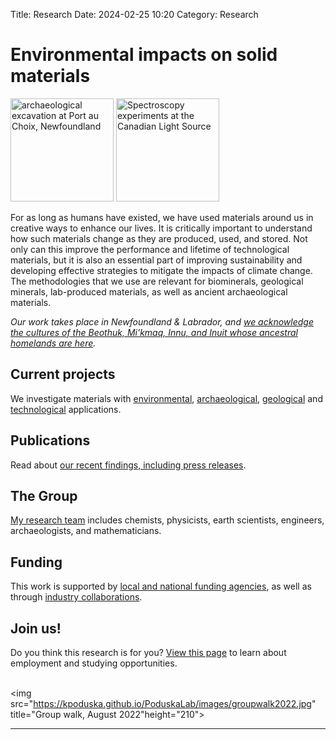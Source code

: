 Title: Research
Date: 2024-02-25 10:20
Category: Research


 <h1>Environmental impacts on solid materials</h1>

<p><img src="https://kpoduska.github.io/PoduskaLab/images/pac_wide.jpg" title="archaeological excavation at Port au Choix, Newfoundland "height="165">  <img src=" https://kpoduska.github.io/PoduskaLab/images/ben_kris_cls.jpg" title="Spectroscopy experiments at the Canadian Light Source"height="165"> </p>
<!--<img src="calcite.jpg" title="birefringent calcite"height="60"> <img src="pac_wide.jpg" title="archaeological excavation at Port au Choix, Newfoundland "height="60"> <img src="collagen.jpg" title="collagen fibrils"height="60"> <img src="kris_cls.jpg" title="X-ray experiments at the Canadian Light Source"height="60">  <img src="colloids.jpg" title="colloidal crystal template"height="60"> <img src="ben_kris_cls.jpg" title="Spectroscopy experiments at the Canadian Light Source"height="60"> <img src="zno.jpg" title="zinc oxide"height="60"><br>-->

<p>

For as long as humans have existed, we have used materials around us in creative ways to enhance our lives. It is critically important to understand how such materials change as they are produced, used, and stored. Not only can this improve the performance and lifetime of technological materials, but it is also an essential part of improving sustainability and developing effective strategies to mitigate the impacts of climate change. The methodologies that we use are relevant for biominerals, geological minerals, lab-produced materials, as well as ancient archaeological materials.<p>

<p>

<i>Our work takes place in Newfoundland & Labrador, and <a href="https://www.mun.ca/indigenous/resources/territoryacknowledgement.php">we acknowledge the cultures of the Beothuk, Mi’kmaq, Innu, and Inuit whose ancestral homelands are here</a>.</i>


<h2> Current projects</h2>
We investigate materials with <a href ="?content=projects&topic=research#Environment">environmental</a>, <a href ="?content=projects&topic=research#Archaeology">archaeological</a>,  <a href ="?content=projects&topic=research#Geology">geological</a> and <a href ="?content=projects&topic=research#Wettability">technological</a> applications.

<h2> Publications</h2>
Read about <a href ="https://kpoduska.github.io/PoduskaLab/pages/publications.html">our recent findings, including press releases</a>.

<h2> The Group</h2>
<a href ="https://kpoduska.github.io/PoduskaLab/pages/group.html"> My research team</a> includes chemists, physicists, earth scientists, engineers, archaeologists, and mathematicians.

<!--<h2> Lab Tour </h2>

Take <a href =" https://github.com/kpoduska/PoduskaLab/main/pages/research.html">a virtual visit through our state-of-the-art materials synthesis and characterization labs</a>.  

<p>

We also use high performance computing resources through <a href="http://www.acceleratediscovery.ca">ACENET</a>, which is part of the <a href="https://alliancecan.ca/en">Digital Research Alliance of Canada</a>. 

-->

<h2>Funding</h2>

This work is supported by <a href ="https://kpoduska.github.io/PoduskaLab/pages/about-kris.html">local and national funding agencies</a>, as well as through <a href ="/pages/about-kris.html">industry collaborations</a>.

<h2>Join us!</h2>

Do you think this research is for you? <a href ="https://kpoduska.github.io/PoduskaLab/pages/join.html">View this page</a> to learn about employment and studying opportunities.  <br>
<br>

<img src="https://kpoduska.github.io/PoduskaLab/images/groupwalk2022.jpg" title="Group walk, August 2022"height="210">


<HR>














